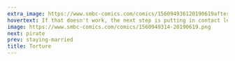 ```yaml
---
extra_image: https://www.smbc-comics.com/comics/156094936120190619after.png
hovertext: If that doesn't work, the next step is putting in contact lenses.
image: https://www.smbc-comics.com/comics/1560949314-20190619.png
next: pirate
prev: staying-married
title: Torture
---
```

